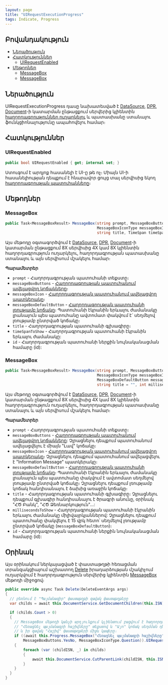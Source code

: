 ```yaml
---
layout: page
title: "UIRequestExecutionProgress" 
tags: Indicate, Progress
---
```


## Բովանդակություն

- [Ներածություն](#ներածություն)
- [Հատկություններ](#հատկություններ)
  - [UIRequestEnabled](#uirequestenabled)
- [Մեթոդներ](#մեթոդներ)
  - [MessageBox](#messagebox)
  - [MessageBox](#messagebox-1)

## Ներածություն

UIRequestExecutionProgress դասը նախատեսված է [DataSource](../definitions/ds.md), [DPR](../definitions/dpr.md), [Document](../definitions/document.md)-ի կատարման ընթացքում սերվերից կլիենտին [հաղորդագրություններ ուղարկելու](#messagebox) և պատասխանը ստանալու ֆունկցիոնալությունը ապահովելու համար։

## Հատկություններ

### UIRequestEnabled

```c#
public bool UIRequestEnabled { get; internal set; }
```

Ստուգում է արդյոք հասանելի է UI-ը թե ոչ։ Միայն UI-ի հասանելիության դեպքում է հնարավոր ցույց տալ սերվիսից եկող [հաղորդագրության պատուհանները](#messagebox)։

## Մեթոդներ

### MessageBox

```c#
public Task<MessageBoxResult> MessageBox(string prompt, MessageBoxButtons messageBoxButtons,
                                         MessageBoxIconType messageBoxIcon, MessageBoxDefaultButton messageBoxDefaultButton,
                                         string title, TimeSpan timeSpanToShow, int? id = null)
```

Այս մեթոդը օգտագործվում է [DataSource](../definitions/ds.md), [DPR](../definitions/dpr.md), [Document](../definitions/document.md)-ի կատարման ընթացքում 8X սերվիսից 4X կամ 8X կլիենտին հաղորդագրություն ուղարկելու, հաղորդագրության պատասխանը ստանալու և այն սերվիսում մշակելու համար։

**Պարամետրեր**

* `prompt` - Հաղորդագրության պատուհանի տեքստը։
* `messageBoxButtons` - [Հաղորդագրության պատուհանում ավելացվող կոճակները](MessageBoxButtons.md)։
* `messageBoxIcon` - [Հաղորդագրության պատուհանում ավելացվող պատկերակը](MessageBoxIconType.md)։ 
* `messageBoxDefaultButton` - [Հաղորդագրության պատուհանի լռությամբ կոճակը](MessageBoxDefaultButton.md)։ Պատուհանի էկրանին երևալու ժամանակը լրանալուն պես պատուհանը ավտոմատ փակվում է` սեղմելով լռությամբ ընտրված կոճակը։
* `title` - Հաղորդագրության պատուհանի գլխագիրը։ 
* `timeSpanToShow` - Հաղորդագրության պատուհանի էկրանին երևալու ժամանակը:
* `id` - Հաղորդագրության պատուհանի ներքին նույնականացման համարը (id):

### MessageBox

```c#
public Task<MessageBoxResult> MessageBox(string prompt, MessageBoxButtons messageBoxButtons = MessageBoxButtons.OK,
                                         MessageBoxIconType messageBoxIcon = MessageBoxIconType.Default,
                                         MessageBoxDefaultButton messageBoxDefaultButton = MessageBoxDefaultButton.DefaultButton1,
                                         string title = "", int millisecondsToShow = 15000, int? id = null)
```

Այս մեթոդը օգտագործվում է [DataSource](../definitions/ds.md), [DPR](../definitions/dpr.md), [Document](../definitions/document.md)-ի կատարման ընթացքում 8X սերվիսից 4X կամ 8X կլիենտին հաղորդագրություն ուղարկելու, հաղորդագրության պատասխանը ստանալու և այն սերվիսում մշակելու համար։

**Պարամետրեր**

* `prompt` - Հաղորդագրության պատուհանի տեքստը։
* `messageBoxButtons` - [Հաղորդագրության պատուհանում ավելացվող կոճակները](MessageBoxButtons.md): Չլրացնելու դեպքում պատուհանում ավելացվելու է միայն "Լավ" կոճակը։
* `messageBoxIcon` - [Հաղորդագրության պատուհանում ավելացվող պատկերակը](MessageBoxIconType.md)։ Չլրացնելու դեպքում պատուհանում ավելացվելու է "Information Message" պատկերակը։
* `messageBoxDefaultButton` - [Հաղորդագրության պատուհանի լռությամբ կոճակը](MessageBoxDefaultButton.md)։ Պատուհանի էկրանին երևալու ժամանակը լրանալուն պես պատուհանը փակվում է ավտոմատ սեղմելով լռությամբ ընտրված կոճակը։ Չլրացնելու դեպքում լռությամբ կոճակ հանդիսանալու է ձախից առաջին կոճակը։
* `title` - Հաղորդագրության պատուհանի գլխագիրը։ Չլրացնելու դեպքում գլխագիր հանդիսանալու է ծրագրի անունը, օրինակ "ՀԾ Բանկ", "ՀԾ Ձեռնարկություն"...:
* `millisecondsToShow` - Հաղորդագրության պատուհանի էկրանին երևալու ժամանակը միլիվայրկյաններով: Չլրացնելու դեպքում պատուհանը փակվելու է 15 վրկ հետո՝ սեղմելով լռությամբ ընտրված կոճակը (`messageBoxDefaultButton`)։
* `id` - Հաղորդագրության պատուհանի ներքին նույնականացման համարը (id):

## Օրինակ

Այս օրինակում ներկայացված է  փաստաթղթի հեռացման տրանզակցիայում աշխատող [Delete](../definitions/document.md#delete) իրադարձության մշակիչում ուղարկվում է հաղորդագրություն սերվերից կլիենտին [MessageBox](#messagebox) մեթոդի միջոցով։

```c#
public override async Task Delete(DeleteEventArgs args)
{
  // բեռնում է "Պայմանագիր" փաստաթղթի զավակ փաստաթղթերը
  var childs = await this.DocumentService.GetDocumentChildren(this.ISN);

  if (childs.Count > 0)
  {
    // MessageBox մեթոդի կանչի արդյունքում կլիենտում բացվում է հաղոորդագրւթյան պատուհան
    // "Հեռացնել պայմանագրի հաշիվները" տեքստով և "Այո" կոճակ սեղմման դեպքում հեռացվում է "Պայմանագիր" փաստաթղթի
    // և իր զավակ "Հաշիվ" փաստաթղթերի միջև կապերը։
    if ((await this.Progress.MessageBox("Հեռացնել պայմանագրի հաշիվները".ToArmenianANSI()),
        MessageBoxButtons.YesNo, MessageBoxIconType.Question)).UIRequestResult == MessageBoxRequestResult.Yes)
    {
        foreach (var (childISN, _) in childs)
        {
            await this.DocumentService.CutParentLink(childISN, this.ISN);          
        }           
    }
  }
}
```
